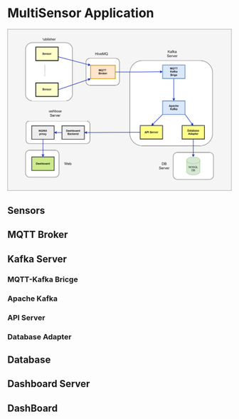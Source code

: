 # MultiSensor Application

<img src="sensors.svg"></img>
## Sensors

## MQTT Broker

## Kafka Server

### MQTT-Kafka Bricge

### Apache Kafka

### API Server

### Database Adapter

## Database

## Dashboard Server

## DashBoard 
